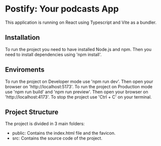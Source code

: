 # Postify: Your podcasts App
This application is running on React using Typescript and Vite as a bundler.

## Installation
  To run the project you need to have installed Node.js and npm. Then you need to install dependencies using 'npm install'.

## Enviroments
  To run the project on Developer mode use 'npm run dev'. Then open your browser on 'http://localhost:5173'.
  To run the project on Production mode use 'npm run build' and 'npm run preview'. Then open your browser on 'http://localhost:4173'.
  To stop the project use 'Ctrl + C' on your terminal.

## Project Structure
The project is divided in 3 main folders:
  - public: Contains the index.html file and the favicon.
  - src: Contains the source code of the project.


